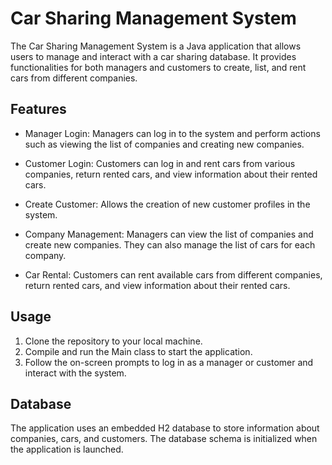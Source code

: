 # Car Sharing Management System

The Car Sharing Management System is a Java application that allows users to manage and interact with a car sharing database. It provides functionalities for both managers and customers to create, list, and rent cars from different companies.

## Features

- Manager Login: Managers can log in to the system and perform actions such as viewing the list of companies and creating new companies.

- Customer Login: Customers can log in and rent cars from various companies, return rented cars, and view information about their rented cars.

- Create Customer: Allows the creation of new customer profiles in the system.

- Company Management: Managers can view the list of companies and create new companies. They can also manage the list of cars for each company.

- Car Rental: Customers can rent available cars from different companies, return rented cars, and view information about their rented cars.

## Usage

1. Clone the repository to your local machine.
2. Compile and run the Main class to start the application.
3. Follow the on-screen prompts to log in as a manager or customer and interact with the system.

## Database

The application uses an embedded H2 database to store information about companies, cars, and customers. The database schema is initialized when the application is launched.
